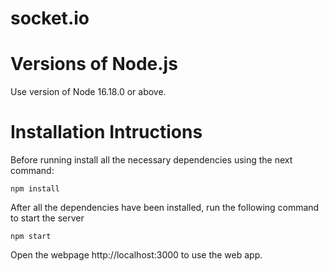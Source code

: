 # socket.io

# Versions of Node.js

Use version of Node 16.18.0 or above. 

# Installation Intructions 

Before running install all the necessary dependencies using the next command:

```
npm install 
```

After all the dependencies have been installed, run the following command to start the server

```
npm start 
```

Open the webpage http://localhost:3000 to use the web app.